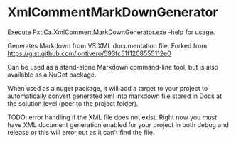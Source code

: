 # XmlCommentMarkDownGenerator

Execute PxtlCa.XmlCommentMarkDownGenerator.exe -help for usage.

Generates Markdown from VS XML documentation file.  Forked from https://gist.github.com/lontivero/593fc51f1208555112e0 

Can be used as a stand-alone Markdown command-line tool, but is also available as a NuGet package.  

When used as a nuget package, it will add a target to your project to automatically convert generated xml into markdown file stored 
in Docs at the solution level (peer to the project folder).

TODO: error handling if the XML file does not exist.  Right now you *must* have XML document generation enabled for your project in 
both debug and release or this will error out as it can't find the file.